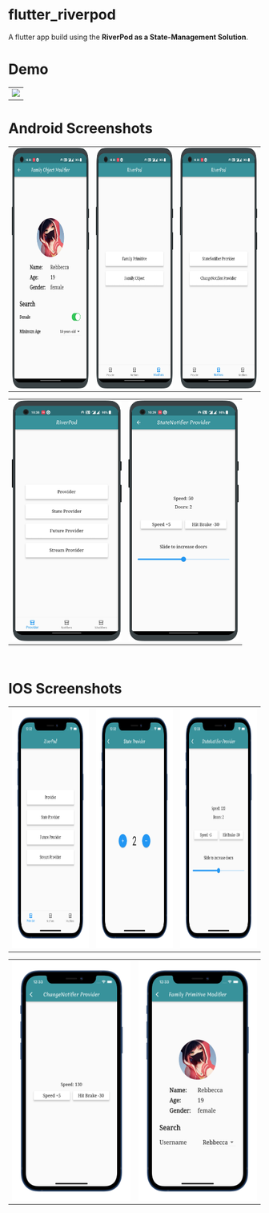 # flutter_riverpod

A flutter app build using the **RiverPod as a State-Management Solution**.

 # Demo
  <table>
  <tr>
  <td><img src="https://github.com/MarvelApps-Flutter/flutter_riverpod/blob/master/working_demo/riverpod.gif" height="480px"></td>
    </tr>
  </table>

# Android Screenshots

<table>
  <tr>
    <td><img src="https://github.com/MarvelApps-Flutter/flutter_riverpod/blob/master/screenshots/android/android1.png" height="480px"></td>
    <td><img src="https://github.com/MarvelApps-Flutter/flutter_riverpod/blob/master/screenshots/android/android2.png" height="480px"></td>
    <td><img src="https://github.com/MarvelApps-Flutter/flutter_riverpod/blob/master/screenshots/android/android3.png" height="480px"></td>
  </tr>
 </table>
 
 <table>
  <tr>
    <td><img src="https://github.com/MarvelApps-Flutter/flutter_riverpod/blob/master/screenshots/android/android4.png" height="480px"></td>
    <td><img src="https://github.com/MarvelApps-Flutter/flutter_riverpod/blob/master/screenshots/android/android5.png" height="480px"></td>
  </tr>
 </table>


</br>

# IOS Screenshots

<table>
  <tr>
    <td><img src="https://github.com/MarvelApps-Flutter/flutter_riverpod/blob/master/screenshots/ios/ios1.png" height="480px"></td>
    <td><img src="https://github.com/MarvelApps-Flutter/flutter_riverpod/blob/master/screenshots/ios/ios2.png" height="480px"></td>
    <td><img src="https://github.com/MarvelApps-Flutter/flutter_riverpod/blob/master/screenshots/ios/ios3.png" height="480px"></td>
  </tr>
 </table>
 
 <table>
  <tr>
    <td><img src="https://github.com/MarvelApps-Flutter/flutter_riverpod/blob/master/screenshots/ios/ios4.png" height="480px"></td>
    <td><img src="https://github.com/MarvelApps-Flutter/flutter_riverpod/blob/master/screenshots/ios/ios5.png" height="480px"></td>
  </tr>
 </table>

